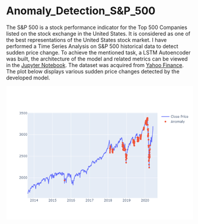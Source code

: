 # Anomaly_Detection_S&P_500

The S&P 500 is a stock performance indicator for the Top 500 Companies listed on the stock exchange in the United States. It is considered as one of the best representations of the United States stock market. I have performed a Time Series Analysis on S&P 500 historical data to detect sudden price change. To achieve the mentioned task, a LSTM Autoencoder was built, the architecture of the model and related metrics can be viewed in the [Jupyter Notebook](./Notebook.ipynb). The dataset was acquired from [Yahoo Finance](https://query1.finance.yahoo.com/v7/finance/download/%5EGSPC?period1=504921600&period2=1591574400&interval=1d&events=history). The plot below displays various sudden price changes detected by the developed model. 

<p align="center">
  <img src="./final_anomalies.png" alt="Detected Anomalies Plot"/>
</p>
